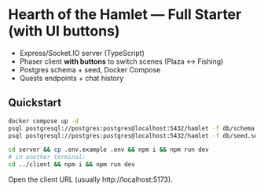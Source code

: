 # Hearth of the Hamlet — Full Starter (with UI buttons)
- Express/Socket.IO server (TypeScript)
- Phaser client **with buttons** to switch scenes (Plaza ↔ Fishing)
- Postgres schema + seed, Docker Compose
- Quests endpoints + chat history

## Quickstart
```bash
docker compose up -d
psql postgresql://postgres:postgres@localhost:5432/hamlet -f db/schema.sql
psql postgresql://postgres:postgres@localhost:5432/hamlet -f db/seed.sql

cd server && cp .env.example .env && npm i && npm run dev
# in another terminal:
cd ../client && npm i && npm run dev
```
Open the client URL (usually http://localhost:5173).
